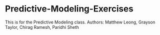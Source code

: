 # Predictive-Modeling-Exercises
This is for the Predictive Modeling class. Authors: Matthew Leong, Grayson Taylor, Chirag Ramesh, Paridhi Sheth




